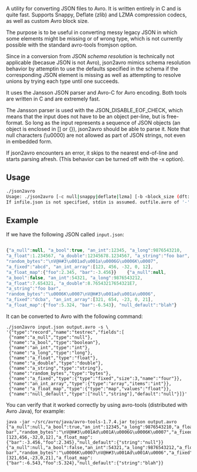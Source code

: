 
A utility for converting JSON files to Avro. It is written entirely in
C and is quite fast. Supports Snappy, Deflate (zlib) and LZMA
compression codecs, as well as custom Avro block size.

The purpose is to be useful in converting messy legacy JSON in which
some elements might be missing or of wrong type, which is not
currently possible with the standard avro-tools fromjson option.

Since in a conversion from JSON *schema resolution* is technically not
applicable (becasue JSON is not Avro), json2avro mimics schema
resolution behavior by attemptin to use the defaults specified in the
schema if the corresponding JSON element is missing as well as
attempting to resolve unions by trying each type until one succeeds.

It uses the Jansson JSON parser and Avro-C for Avro encoding. Both
tools are written in C and are extremely fast.

The Jansson parser is used with the JSON_DISABLE_EOF_CHECK, which
means that the input does not have to be an object per-line, but is
free-format. So long as the input represents a sequence of JSON
objects (an object is enclosed in [] or {}), json2avro should be able
to parse it. Note that null characters (\u0000) are not allowed as
part of JSON strings, not even in embedded form.

If json2avro encounters an error, it skips to the nearest end-of-line
and starts parsing afresh. (This behavior can be turned off with the
-x option).

## Usage

```sh
./json2avro
Usage: ./json2avro [-c null|snappy|deflate|lzma] [-b <block_size (dft: 16384)>] [-d] [-x (abort on error)] -s <schema> [<infile.json>] <outfile.avro|->
If infile.json is not specified, stdin is assumed. outfile.avro of '-' is stdout.
```

## Example

If we have the following JSON called `input.json`:

```javascript

{"a_null":null, "a_bool":true, "an_int":12345, "a_long":9876543210,
"a_float":1.234567, "a_double":12345678.1234567, "a_string":"foo bar",
"random_bytes":"\nV@H#3\u001ad\u001a\u0006G\u0006K\u0007",
"a_fixed":"abcd", "an_int_array":[123, 456, -32, 0, 12],
"a_float_map":{"foo":2.345, "bar":-3.456}}    {"a_null":null,
"a_bool":false, "an_int":54321, "a_long":9876543212,
"a_float":7.654321, "a_double":8.76543217654321E7, 
"a_string":"foo bar",
"random_bytes":"\u0006K\u0007\nV@H#3\u001ad\u001a\u0006",
"a_fixed":"dcba", "an_int_array":[321, 654, -23, 0, 21],
"a_float_map":{"foo":5.324, "bar":-6.543}, "null_default":"blah"}

```

It can be converted to Avro with the following command:

```
./json2avro input.json output.avro -s \
'{"type":"record","name":"testrec","fields":[
 {"name":"a_null","type":"null"},
 {"name":"a_bool","type":"boolean"},
 {"name":"an_int","type":"int"},
 {"name":"a_long","type":"long"},
 {"name":"a_float","type":"float"},
 {"name":"a_double","type":"double"},
 {"name":"a_string","type":"string"},
 {"name":"random_bytes","type":"bytes"},
 {"name":"a_fixed","type":{"type":"fixed","size":3,"name":"four"}},
 {"name":"an_int_array","type":{"type":"array","items":"int"}},
 {"name":"a_float_map","type":{"type":"map","values":"float"}},
 {"name":"null_default","type":["null","string"],"default":"null"}]}'
```

You can verify that it worked correctly by using avro-tools (distributed with Avro Java), for example:

```
java -jar ~/src/avro/java/avro-tools-1.7.4.jar tojson output.avro
{"a_null":null,"a_bool":true,"an_int":12345,"a_long":9876543210,"a_float":1.234567,"a_double":1.23456781234567E7,"a_string":"foo bar","random_bytes":"\nV@H#3\u001Ad\u001A\u0006G\u0006K\u0007","a_fixed":"\u0000\u0000\u0000","an_int_array":[123,456,-32,0,12],"a_float_map":{"bar":-3.456,"foo":2.345},"null_default":{"string":"null"}}
{"a_null":null,"a_bool":false,"an_int":54321,"a_long":9876543212,"a_float":7.654321,"a_double":8.76543217654321E7,"a_string":"foo bar","random_bytes":"\u0006K\u0007\nV@H#3\u001Ad\u001A\u0006","a_fixed":"\u0000\u0000\u0000","an_int_array":[321,654,-23,0,21],"a_float_map":{"bar":-6.543,"foo":5.324},"null_default":{"string":"blah"}}
```
 